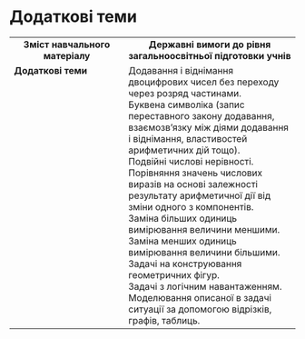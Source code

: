 # Додаткові теми
<table>
  <tr>
    <td width="40%" align="center"><b>Зміст навчального матеріалу<b></td>
    <td width="60%" align="center"><b>Державні вимоги до рівня загальноосвітньої підготовки учнів</b></td>
  </tr>
  <tr>
    <td width="40%" style="vertical-align:top !important;"><b>Додаткові теми</b><br></td>
    <td width="60%" style="vertical-align:top !important;">Додавання і віднімання двоцифрових чисел без переходу через розряд частинами.<br>
Буквена символіка (запис переставного закону додавання, взаємозв’язку між діями додавання і віднімання, властивостей арифметичних дій тощо).<br> 
Подвійні числові нерівності.<br>
Порівняння значень числових виразів на основі залежності результату арифметичної дії від зміни одного з компонентів.<br> 
Заміна більших одиниць вимірювання величини меншими.<br> 
Заміна менших одиниць вимірювання величини більшими.<br>
Задачі на конструювання геометричних фігур.<br>
Задачі з логічним навантаженням.<br>
Моделювання описаної в задачі ситуації за допомогою відрізків, графів, таблиць.<br></td>
  </tr>
</table>
